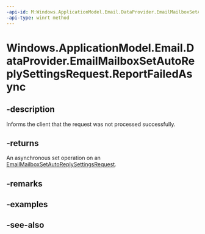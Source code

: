 ----api-id: M:Windows.ApplicationModel.Email.DataProvider.EmailMailboxSetAutoReplySettingsRequest.ReportFailedAsync
-api-type: winrt method
---<!-- Method syntaxpublic Windows.Foundation.IAsyncAction ReportFailedAsync()--># Windows.ApplicationModel.Email.DataProvider.EmailMailboxSetAutoReplySettingsRequest.ReportFailedAsync## -descriptionInforms the client that the request was not processed successfully.## -returnsAn asynchronous set operation on an [EmailMailboxSetAutoReplySettingsRequest](emailmailboxsetautoreplysettingsrequest.md).## -remarks## -examples## -see-also